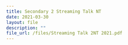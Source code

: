 ```yaml
---
title: Secondary 2 Streaming Talk NT
date: 2021-03-30
layout: file
description: ""
file_url: /files/Streaming Talk 2NT 2021.pdf
---
```


